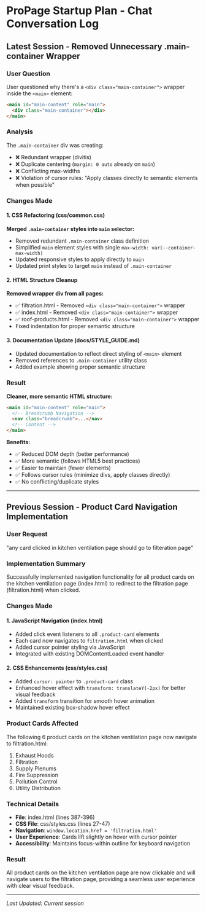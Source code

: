 # ProPage Startup Plan - Chat Conversation Log

## Latest Session - Removed Unnecessary .main-container Wrapper

### User Question

User questioned why there's a `<div class="main-container">` wrapper inside the `<main>` element:

```html
<main id="main-content" role="main">
  <div class="main-container"></div>
</main>
```

### Analysis

The `.main-container` div was creating:

- ❌ Redundant wrapper (divitis)
- ❌ Duplicate centering (`margin: 0 auto` already on `main`)
- ❌ Conflicting max-widths
- ❌ Violation of cursor rules: "Apply classes directly to semantic elements when possible"

### Changes Made

#### 1. CSS Refactoring (css/common.css)

**Merged `.main-container` styles into `main` selector:**

- Removed redundant `.main-container` class definition
- Simplified `main` element styles with single `max-width: var(--container-max-width)`
- Updated responsive styles to apply directly to `main`
- Updated print styles to target `main` instead of `.main-container`

#### 2. HTML Structure Cleanup

**Removed wrapper div from all pages:**

- ✅ filtration.html - Removed `<div class="main-container">` wrapper
- ✅ index.html - Removed `<div class="main-container">` wrapper
- ✅ roof-products.html - Removed `<div class="main-container">` wrapper
- Fixed indentation for proper semantic structure

#### 3. Documentation Update (docs/STYLE_GUIDE.md)

- Updated documentation to reflect direct styling of `<main>` element
- Removed references to `.main-container` utility class
- Added example showing proper semantic structure

### Result

**Cleaner, more semantic HTML structure:**

```html
<main id="main-content" role="main">
  <!-- Breadcrumb Navigation -->
  <nav class="breadcrumb">...</nav>
  <!-- Content -->
</main>
```

**Benefits:**

- ✅ Reduced DOM depth (better performance)
- ✅ More semantic (follows HTML5 best practices)
- ✅ Easier to maintain (fewer elements)
- ✅ Follows cursor rules (minimize divs, apply classes directly)
- ✅ No conflicting/duplicate styles

---

## Previous Session - Product Card Navigation Implementation

### User Request

"any card clicked in kitchen ventilation page should go to filteration page"

### Implementation Summary

Successfully implemented navigation functionality for all product cards on the kitchen ventilation page (index.html) to redirect to the filtration page (filtration.html) when clicked.

### Changes Made

#### 1. JavaScript Navigation (index.html)

- Added click event listeners to all `.product-card` elements
- Each card now navigates to `filtration.html` when clicked
- Added cursor pointer styling via JavaScript
- Integrated with existing DOMContentLoaded event handler

#### 2. CSS Enhancements (css/styles.css)

- Added `cursor: pointer` to `.product-card` class
- Enhanced hover effect with `transform: translateY(-2px)` for better visual feedback
- Added `transform` transition for smooth hover animation
- Maintained existing box-shadow hover effect

### Product Cards Affected

The following 6 product cards on the kitchen ventilation page now navigate to filtration.html:

1. Exhaust Hoods
2. Filtration
3. Supply Plenums
4. Fire Suppression
5. Pollution Control
6. Utility Distribution

### Technical Details

- **File**: index.html (lines 387-396)
- **CSS File**: css/styles.css (lines 27-47)
- **Navigation**: `window.location.href = 'filtration.html'`
- **User Experience**: Cards lift slightly on hover with cursor pointer
- **Accessibility**: Maintains focus-within outline for keyboard navigation

### Result

All product cards on the kitchen ventilation page are now clickable and will navigate users to the filtration page, providing a seamless user experience with clear visual feedback.

---

_Last Updated: Current session_
